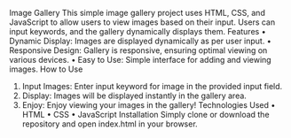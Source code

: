 Image Gallery
This simple image gallery project uses HTML, CSS, and JavaScript to allow users to view images based on their input. Users can input  keywords, and the gallery dynamically displays them.
Features
•	Dynamic Display: Images are displayed dynamically as per user input.
•	Responsive Design: Gallery is responsive, ensuring optimal viewing on various devices.
•	Easy to Use: Simple interface for adding and viewing images.
How to Use
1.	Input Images: Enter input keyword for image in the provided input field.
2.	Display: Images will be displayed instantly in the gallery area.
3.	Enjoy: Enjoy viewing your images in the gallery!
Technologies Used
•	HTML
•	CSS
•	JavaScript
Installation
Simply clone or download the repository and open index.html in your browser.

